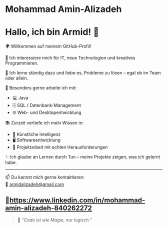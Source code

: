 # Mohammad Amin-Alizadeh
# Hallo, ich bin Armid! 👋  
🌍 Willkommen auf meinem GitHub-Profil!

🎯 Ich interessiere mich für IT, neue Technologien und kreatives Programmieren.

🧠 Ich lerne ständig dazu und liebe es, Probleme zu lösen – egal ob im Team oder allein.

💾 Besonders gerne arbeite ich mit:
- 💻 Java
- 🗄️ SQL / Datenbank-Management
- 🌐 Web- und Desktopentwicklung

📚 Zurzeit vertiefe ich mein Wissen in:
- 🧠 Künstliche Intelligenz
- 🖥️ Softwareentwicklung
- 🧩 Projektarbeit mit echten Herausforderungen

✨ Ich glaube an Lernen durch Tun – meine Projekte zeigen, was ich gelernt habe.

---

📫 Du kannst mich gerne kontaktieren:  
📩 armidalizadeh@gmail.com

🔗https://www.linkedin.com/in/mohammad-amin-alizadeh-840262272
---

> 🧊 *"Code ist wie Magie, nur logisch."*




<!--## Hi there 👋


**ARMID2003/ARMID2003** is a ✨ _special_ ✨ repository because its `README.md` (this file) appears on your GitHub profile.

Here are some ideas to get you started:

- 🔭 I’m currently working on ...
- 🌱 I’m currently learning ...
- 👯 I’m looking to collaborate on ...
- 🤔 I’m looking for help with ...
- 💬 Ask me about ...
- 📫 How to reach me: ...
- 😄 Pronouns: ...
- ⚡ Fun fact: ...
-->
